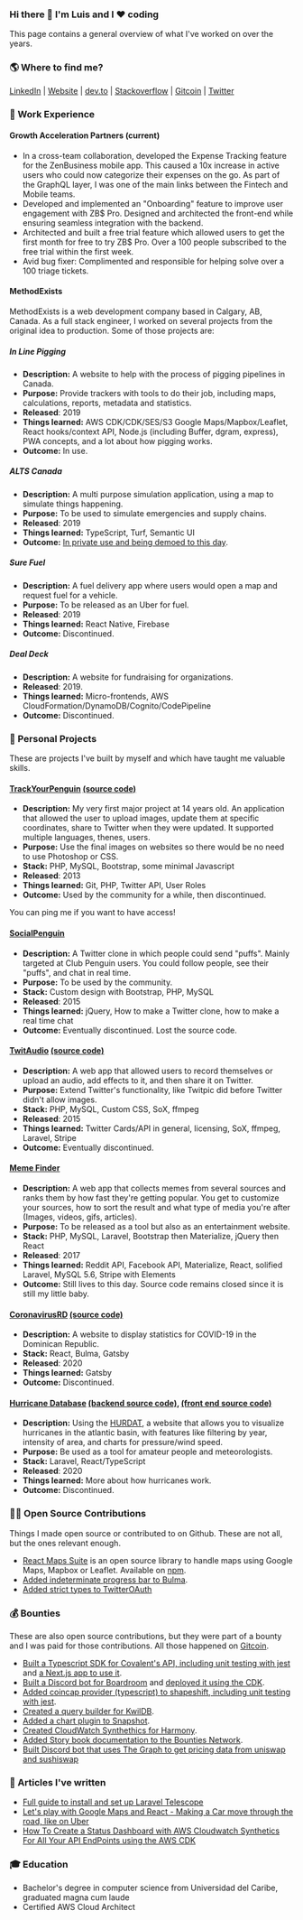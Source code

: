 ### Hi there 👋 I'm Luis and I ❤️️ coding 

This page contains a general overview of what I've worked on over the years.

### 🌎 Where to find me?

[LinkedIn](https://www.linkedin.com/in/zerquix18/) | [Website](http://zerquix18.com/) | [dev.to](https://dev.to/zerquix18) | [Stackoverflow](https://stackoverflow.com/users/1932946/zerquix18) | [Gitcoin](https://gitcoin.co/zerquix18) | [Twitter](https://twitter.com/zerquix18) 

### 👔 Work Experience

#### Growth Acceleration Partners (current)

* In a cross-team collaboration, developed the Expense Tracking feature for the ZenBusiness mobile app. This caused a 10x increase in active users who could now categorize their expenses on the go. As part of the GraphQL layer, I was one of the main links between the Fintech and Mobile teams.
* Developed and implemented an "Onboarding" feature to improve user engagement with ZB$ Pro. Designed and architected the front-end while ensuring seamless integration with the backend.
* Architected and built a free trial feature which allowed users to get the first month for free to try ZB$ Pro. Over a 100 people subscribed to the free trial within the first week. 
* Avid bug fixer: Complimented and responsible for helping solve over a 100 triage tickets.

#### MethodExists

MethodExists is a web development company based in Calgary, AB, Canada. As a full stack engineer, I worked on several projects from the original idea to production. Some of those projects are:

##### In Line Pigging

- **Description:** A website to help with the process of pigging pipelines in Canada.
- **Purpose:** Provide trackers with tools to do their job, including maps, calculations, reports, metadata and statistics.
- **Released**: 2019
- **Things learned:** AWS CDK/CDK/SES/S3 Google Maps/Mapbox/Leaflet, React hooks/context API, Node.js (including Buffer, dgram, express), PWA concepts, and a lot about how pigging works.
- **Outcome:** In use.

##### ALTS Canada

- **Description:** A multi purpose simulation application, using a map to simulate things happening.
- **Purpose:** To be used to simulate emergencies and supply chains.
- **Released**: 2019
- **Things learned:** TypeScript, Turf, Semantic UI
- **Outcome:** [In private use and being demoed to this day](https://www.altscanada.com/).

##### Sure Fuel

- **Description:** A fuel delivery app where users would open a map and request fuel for a vehicle.
- **Purpose:** To be released as an Uber for fuel.
- **Released**: 2019
- **Things learned:** React Native, Firebase
- **Outcome:** Discontinued.

##### Deal Deck

- **Description:** A website for fundraising for organizations.
- **Released**: 2019.
- **Things learned:** Micro-frontends, AWS CloudFormation/DynamoDB/Cognito/CodePipeline
- **Outcome:** Discontinued.

### 👐 Personal Projects

These are projects I've built by myself and which have taught me valuable skills.

#### [TrackYourPenguin](https://www.zerquix18.com/trackyourpenguin/) [(source code)](https://github.com/zerquix18/trackyourpenguin)
* **Description:** My very first major project at 14 years old. An application that allowed the user to upload images, update them at specific coordinates, share to Twitter when they were updated. It supported multiple languages, thenes, users.
* **Purpose:** Use the final images on websites so there would be no need to use Photoshop or CSS.
* **Stack:** PHP, MySQL, Bootstrap, some minimal Javascript
* **Released**: 2013
* **Things learned:** Git, PHP, Twitter API, User Roles
* **Outcome:** Used by the community for a while, then discontinued.

You can ping me if you want to have access!

#### [SocialPenguin](https://web.archive.org/web/20151121080739/http://socialpenguin.net/)

- **Description:** A Twitter clone in which people could send "puffs". Mainly targeted at Club Penguin users. You could follow people, see their "puffs", and chat in real time.
- **Purpose:** To be used by the community. 
- **Stack:** Custom design with Bootstrap, PHP, MySQL
- **Released**: 2015
- **Things learned:** jQuery, How to make a Twitter clone, how to make a real time chat
- **Outcome:** Eventually discontinued. Lost the source code.

#### [TwitAudio](http://web.archive.org/web/20160402125150/https://www.twitaudio.com/) [(source code)](https://github.com/zerquix18/twitaudio)

- **Description:** A web app that allowed users to record themselves or upload an audio, add effects to it, and then share it on Twitter.
- **Purpose:** Extend Twitter's functionality, like Twitpic did before Twitter didn't allow images.
- **Stack:** PHP, MySQL, Custom CSS, SoX, ffmpeg
- **Released**: 2015
- **Things learned:** Twitter Cards/API in general, licensing, SoX, ffmpeg, Laravel, Stripe
- **Outcome:** Eventually discontinued. 

#### [Meme Finder](https://memes.zerquix18.com/)

- **Description:** A web app that collects memes from several sources and ranks them by how fast they're getting popular. You get to customize your sources, how to sort the result and what type of media you're after (Images, videos, gifs, articles).
- **Purpose:** To be released as a tool but also as an entertainment website.
- **Stack:** PHP, MySQL, Laravel, Bootstrap then Materialize, jQuery then React
- **Released**: 2017
- **Things learned:** Reddit API, Facebook API, Materialize, React, solified Laravel, MySQL 5.6, Stripe with Elements
- **Outcome:** Still lives to this day. Source code remains closed since it is still my little baby.

#### [CoronavirusRD](https://coronavirusrd.zerquix18.com/) [(source code)](https://github.com/zerquix18/coronavirusrd)

- **Description:** A website to display statistics for COVID-19 in the Dominican Republic.
- **Stack:** React, Bulma, Gatsby
- **Released**: 2020
- **Things learned:** Gatsby
- **Outcome:** Discontinued.

#### [Hurricane Database](https://hurricane-db.netlify.app/) [(backend source code)](https://github.com/Zerquix18/hurricane-db-backend), [(front end source code)](https://github.com/Zerquix18/hurricane-db-frontend)

- **Description:** Using the [HURDAT](https://en.wikipedia.org/wiki/HURDAT), a website that allows you to visualize hurricanes in the atlantic basin, with features like filtering by year, intensity of area, and charts for pressure/wind speed.
- **Purpose:** Be used as a tool for amateur people and meteorologists.
- **Stack:** Laravel, React/TypeScript
- **Released**: 2020
- **Things learned:** More about how hurricanes work.
- **Outcome:** Discontinued.

### 👨‍💻 Open Source Contributions

Things I made open source or contributed to on Github. These are not all, but the ones relevant enough.

* [React Maps Suite](https://react-maps-suite.netlify.app/docs/intro/) is an open source library to handle maps using Google Maps, Mapbox or Leaflet. Available on [npm](https://www.npmjs.com/package/react-maps-suite).
* [Added indeterminate progress bar to Bulma](https://github.com/jgthms/bulma/pull/2145).
* [Added strict types to TwitterOAuth](https://github.com/abraham/twitteroauth/pull/725)

### 💰 Bounties

These are also open source contributions, but they were part of a bounty and I was paid for those contributions. All those happened on [Gitcoin](https://gitcoin.co/zerquix18).

* [Built a Typescript SDK for Covalent's API, including unit testing with jest](https://github.com/zerquix18/covalent-sdk) and [a Next.js app to use it](https://github.com/zerquix18/covalent-web).
* [Built a Discord bot for Boardroom](https://github.com/boardroom-inc/boardroom-discord-bot) and [deployed it using the CDK](https://github.com/Zerquix18/boardroom-bot-cdk).
* [Added coincap provider (typescript) to shapeshift, including unit testing with jest](https://github.com/shapeshift/lib/pull/286).
* [Created a query builder for KwilDB](https://github.com/zerquix18/kwildb/).
* [Added a chart plugin to Snapshot](https://github.com/snapshot-labs/snapshot/pull/949).
* [Created CloudWatch Synthethics for Harmony](https://github.com/Zerquix18/harmony-cloudwatch).
* [Added Story book documentation to the Bounties Network](https://github.com/Bounties-Network/Explorer/issues/236).
* [Built Discord bot that uses The Graph to get pricing data from uniswap and sushiswap](https://github.com/Zerquix18/the-graph-discord-bot)

### 📝 Articles I've written

* [Full guide to install and set up Laravel Telescope](https://medium.com/@Zerquix18/full-guide-to-install-and-set-up-laravel-telescope-daf558f734f2)
* [Let's play with Google Maps and React - Making a Car move through the road, like on Uber](https://dev.to/zerquix18/let-s-play-with-google-maps-and-react-making-a-car-move-through-the-road-like-on-uber-part-1-4eo0)
* [How To Create a Status Dashboard with AWS Cloudwatch Synthetics For All Your API EndPoints using the AWS CDK](https://dev.to/zerquix18/how-to-create-a-status-dashboard-with-aws-cloudwatch-synthetics-for-all-your-api-endpoints-using-the-aws-cdk-3kb5)

### 🎓 Education

* Bachelor's degree in computer science from Universidad del Caribe, graduated magna cum laude
* Certified AWS Cloud Architect
